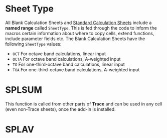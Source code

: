 # Sheet Type

All Blank Calculation Sheets and [Standard Calculation Sheets](https://github.com/Moosevellous/Trace/wiki/Standard-Calculations) include a **named range** called `SheetType`. This is fed through the code to inform the macros certain information about where to copy cells, extend functions, include parameter fields etc. The Blank Calculation Sheets have the following `SheetType` values:
- `OCT` For octave band calculations, linear input
- `OCTA` For octave band calculations, A-weighted input
- `TO` For one-third-octave band calculations, linear input
- `TOA` For one-third-octave band calculations, A-weighted input

# SPLSUM

This function is called from other parts of **Trace** and can be used in any cell (even non-Trace sheets), once the add-in is installed.

# SPLAV